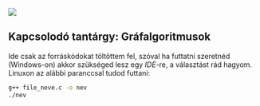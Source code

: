 ![](https://img.shields.io/badge/language-C-blue.svg)

## Kapcsolodó tantárgy: Gráfalgoritmusok

Ide csak az forráskódokat töltöttem fel, szóval ha futtatni szeretnéd (Windows-on) akkor szükséged lesz egy *IDE*-re, a választást rád hagyom. <br>
Linuxon az alábbi paranccsal tudod futtani:
``` bash
g++ file_neve.c -o nev
./nev
```
